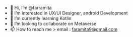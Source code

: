 - 👋 Hi, I’m @farramita
- 👀 I’m interested in UX/UI Designer, android Development 
- 🌱 I’m currently learning Kotlin
- 💞️ I’m looking to collaborate on Metaverse
- 📫 How to reach me > email : faramita9@gmail.com

<!---
farramita/farramita is a ✨ special ✨ repository because its `README.md` (this file) appears on your GitHub profile.
You can click the Preview link to take a look at your changes.
--->

